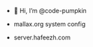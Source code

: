 - 👋 Hi, I’m @code-pumpkin

- mallax.org system config
- server.hafeezh.com
<!---
code-pumpkin/code-pumpkin is a ✨ special ✨ repository because its `README.md` (this file) appears on your GitHub profile.
You can click the Preview link to take a look at your changes.
--->
